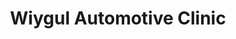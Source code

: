 ---
title: "Wiygul Automotive Clinic"
url: /alexandria/wiygul-automotive-clinic/
shop: car repair
---